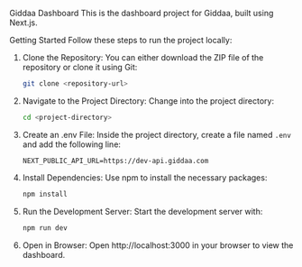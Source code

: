 Giddaa Dashboard
This is the dashboard project for Giddaa, built using Next.js.

Getting Started
Follow these steps to run the project locally:

1. Clone the Repository:
   You can either download the ZIP file of the repository or clone it using Git:
   ```bash
   git clone <repository-url>
   ```

2. Navigate to the Project Directory:
   Change into the project directory:
   ```bash
   cd <project-directory>
   ```

3. Create an .env File:
   Inside the project directory, create a file named `.env` and add the following line:
   ```
   NEXT_PUBLIC_API_URL=https://dev-api.giddaa.com
   ```

4. Install Dependencies:
   Use npm to install the necessary packages:
   ```bash
   npm install
   ```

5. Run the Development Server:
   Start the development server with:
   ```bash
   npm run dev
   ```

6. Open in Browser:
   Open http://localhost:3000 in your browser to view the dashboard.